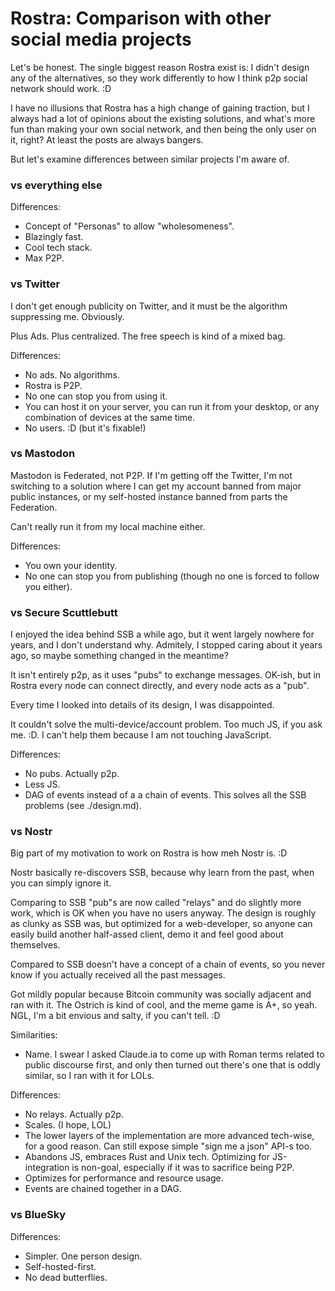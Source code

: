 # Rostra: Comparison with other social media projects

Let's be honest. The single biggest reason Rostra exist is: I didn't
design any of the alternatives, so they work differently to how I think
p2p social network should work. :D

I have no illusions that Rostra has a high change of gaining traction,
but I always had a lot of opinions about the existing solutions, and
what's more fun than making your own social network, and then being
the only user on it, right? At least the posts are always bangers.


But let's examine differences between similar projects I'm aware of.

### vs everything else

Differences:

* Concept of "Personas" to allow "wholesomeness".
* Blazingly fast.
* Cool tech stack.
* Max P2P.

### vs Twitter

I don't get enough publicity on Twitter, and it must be the algorithm
suppressing me. Obviously.

Plus Ads. Plus centralized. The free speech is kind of a mixed bag.

Differences:

* No ads. No algorithms.
* Rostra is P2P.
* No one can stop you from using it.
* You can host it on your server, you can run it from your desktop, or
  any combination of devices at the same time.
* No users. :D (but it's fixable!)

### vs Mastodon

Mastodon is Federated, not P2P. If I'm getting off the Twitter, I'm not
switching to a solution where I can get my account banned from major public
instances, or my self-hosted instance banned from parts the Federation.

Can't really run it from my local machine either.

Differences:

* You own your identity.
* No one can stop you from publishing (though no one is forced to follow you
  either).

### vs Secure Scuttlebutt

I enjoyed the idea behind SSB a while ago, but it went largely nowhere for years, and I don't
understand why. Admitely, I stopped caring about it years ago, so maybe something
changed in the meantime?

It isn't entirely p2p, as it uses "pubs" to exchange messages. OK-ish, but
in Rostra every node can connect directly, and every node acts as a "pub".

Every time I looked into details of its design, I was disappointed.

It couldn't solve the multi-device/account problem. Too much JS, if you ask me. :D.
I can't help them because I am not touching JavaScript.


Differences:

* No pubs. Actually p2p.
* Less JS.
* DAG of events instead of a a chain of events. This solves all the SSB problems (see ./design.md).

### vs Nostr

Big part of my motivation to work on Rostra is how meh Nostr is. :D

Nostr basically re-discovers SSB, because why learn from the past, when
you can simply ignore it.

Comparing to SSB "pub"s are now called "relays" and do slightly more work,
which is OK when you have no users anyway. The design is roughly as clunky as SSB was,
but optimized for a web-developer, so anyone can easily build another half-assed
client, demo it and feel good about themselves.

Compared to SSB doesn't have a concept of a chain of events, so you never know
if you actually received all the past messages.

Got mildly popular because Bitcoin community was socially adjacent and ran with it.
The Ostrich is kind of cool, and the meme game is A+, so yeah. NGL, I'm a bit envious and salty,
if you can't tell. :D


Similarities:

* Name. I swear I asked Claude.ia to come up with Roman terms related to public discourse first,
  and only then turned out there's one that is oddly similar, so I ran with it for LOLs.

Differences:

* No relays. Actually p2p.
* Scales. (I hope, LOL)
* The lower layers of the implementation are more advanced tech-wise, for a good reason.
  Can still expose simple "sign me a json" API-s too.
* Abandons JS, embraces Rust and Unix tech. Optimizing for JS-integration is non-goal,
  especially if it was to sacrifice being P2P.
* Optimizes for performance and resource usage.
* Events are chained together in a DAG.


### vs BlueSky

Differences:

* Simpler. One person design.
* Self-hosted-first.
* No dead butterflies.
